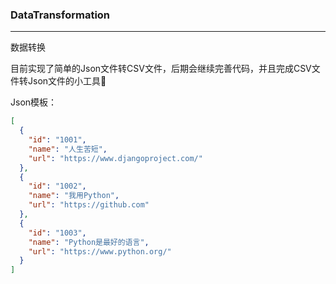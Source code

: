 ### DataTransformation

---

数据转换

目前实现了简单的Json文件转CSV文件，后期会继续完善代码，并且完成CSV文件转Json文件的小工具🧐

Json模板：

``` json
[
  {
    "id": "1001",
    "name": "人生苦短",
    "url": "https://www.djangoproject.com/"
  },
  {
    "id": "1002",
    "name": "我用Python",
    "url": "https://github.com"
  },
  {
    "id": "1003",
    "name": "Python是最好的语言",
    "url": "https://www.python.org/"
  }
]
```

